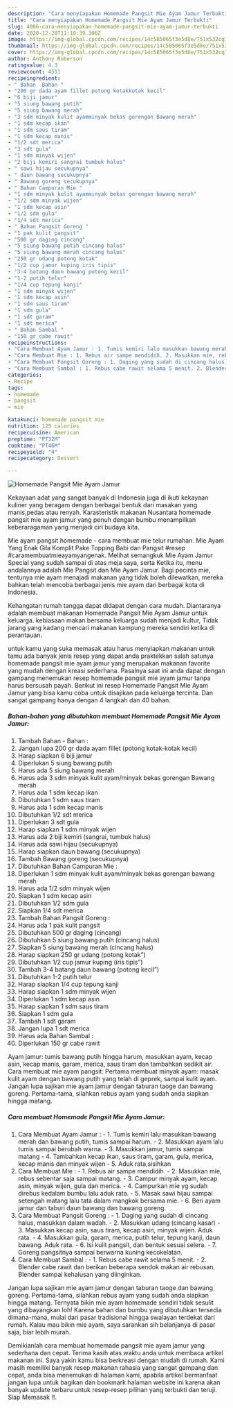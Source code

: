 ```yaml
---
description: "Cara menyiapakan Homemade Pangsit Mie Ayam Jamur Terbukti"
title: "Cara menyiapakan Homemade Pangsit Mie Ayam Jamur Terbukti"
slug: 4006-cara-menyiapakan-homemade-pangsit-mie-ayam-jamur-terbukti
date: 2020-12-28T11:10:39.306Z
image: https://img-global.cpcdn.com/recipes/14c585065f3e5d8e/751x532cq70/homemade-pangsit-mie-ayam-jamur-foto-resep-utama.jpg
thumbnail: https://img-global.cpcdn.com/recipes/14c585065f3e5d8e/751x532cq70/homemade-pangsit-mie-ayam-jamur-foto-resep-utama.jpg
cover: https://img-global.cpcdn.com/recipes/14c585065f3e5d8e/751x532cq70/homemade-pangsit-mie-ayam-jamur-foto-resep-utama.jpg
author: Anthony Roberson
ratingvalue: 4.3
reviewcount: 4511
recipeingredient:
- " Bahan  Bahan "
- "200 gr dada ayam fillet potong kotakkotak kecil"
- "6 biji jamur"
- "5 siung bawang putih"
- "5 siung bawang merah"
- "3 sdm minyak kulit ayamminyak bekas gorengan Bawang merah"
- "1 sdm kecap ikan"
- "1 sdm saus tiram"
- "1 sdm kecap manis"
- "1/2 sdt merica"
- "3 sdt gula"
- "1 sdm minyak wijen"
- "2 biji kemiri sangrai tumbuk halus"
- " sawi hijau secukupnya"
- " daun bawang secukupnya"
- " Bawang goreng secukupnya"
- " Bahan Campuran Mie "
- "1 sdm minyak kulit ayamminyak bekas gorengan bawang merah"
- "1/2 sdm minyak wijen"
- "1 sdm kecap asin"
- "1/2 sdm gula"
- "1/4 sdt merica"
- " Bahan Pangsit Goreng "
- "1 pak kulit pangsit"
- "500 gr daging cincang"
- "5 siung bawang putih cincang halus"
- "5 siung bawang merah cincang halus"
- "250 gr udang potong kotak"
- "1/2 cup jamur kuping iris tipis"
- "3-4 batang daun bawang potong kecil"
- "1-2 putih telur"
- "1/4 cup tepung kanji"
- "1 sdm minyak wijen"
- "1 sdm kecap asin"
- "1 sdm saus tiram"
- "1 sdm gula"
- "1 sdt garam"
- "1 sdt merica"
- " Bahan Sambal "
- "150 gr cabe rawit"
recipeinstructions:
- "Cara Membuat Ayam Jamur : 1. Tumis kemiri lalu masukkan bawang merah dan bawang putih, tumis sampai harum. 2. Masukkan ayam lalu tumis sampai berubah warna. 3. Masukkan jamur, tumis sampai matang 4. Tambahkan kecap ikan, saus tiram, garam, gula, merica, kecap manis dan minyak wijen 5. Aduk rata,sisihkan"
- "Cara Membuat Mie : 1. Rebus air sampe mendidih. 2. Masukkan mie, rebus sebentar saja sampai matang. 3. Campur minyak ayam, kecap asin, minyak wijen, gula dan merica. 4. Campurkan mie yg sudah direbus kedalam bumbu lalu aduk rata. 5. Masak sawi hijau sampai setengah matang lalu tata dalam mangkok bersama mie. 6. Beri ayam jamur dan taburi daun bawang dan bawang goreng."
- "Cara Membuat Pangsit Goreng : 1. Daging yang sudah di cincang halus, masukkan dalam wadah. 2. Masukkan udang (cincang kasar) 3. Masukkan kecap asin, saus tiram, kecap asin, minyak wijen. Aduk rata. 4. Masukkan gula, garam, merica, putih telur, tepung kanji, daun bawang. Aduk rata. 6. Isi kulit pangsit, dan bentuk sesuai selera. 7. Goreng pangsitnya sampai berwarna kuning kecokelatan."
- "Cara Membuat Sambal : 1. Rebus cabe rawit selama 5 menit. 2. Blender cabe rawit dan berikan beberapa sendok makan air rebusan. Blender sampai kehalusan yang diinginkan."
categories:
- Recipe
tags:
- homemade
- pangsit
- mie

katakunci: homemade pangsit mie 
nutrition: 125 calories
recipecuisine: American
preptime: "PT32M"
cooktime: "PT46M"
recipeyield: "4"
recipecategory: Dessert

---
```



![Homemade Pangsit Mie Ayam Jamur](https://img-global.cpcdn.com/recipes/14c585065f3e5d8e/751x532cq70/homemade-pangsit-mie-ayam-jamur-foto-resep-utama.jpg)

Kekayaan adat yang sangat banyak di Indonesia juga di ikuti kekayaan kuliner yang beragam dengan berbagai bentuk dari masakan yang manis,pedas atau renyah. Karasteristik makanan Nusantara homemade pangsit mie ayam jamur yang penuh dengan bumbu menampilkan keberaragaman yang menjadi ciri budaya kita.


Mie ayam pangsit homemade - cara membuat mie telur rumahan. Mie Ayam Yang Enak Gila Komplit Pake Topping Babi dan Pangsit #resep #caramembuatmieayamyangenak. Melihat semangkuk Mie Ayam Jamur Special yang sudah sampai di atas meja saya, serta Ketika itu, menu andalannya adalah Mie Pangsit dan Mie Ayam Jamur. Bagi pecinta mie, tentunya mie ayam menajadi makanan yang tidak boleh dilewatkan, mereka bahkan telah mencoba berbagai jenis mie ayam dari berbagai kota di Indonesia.

Kehangatan rumah tangga dapat didapat dengan cara mudah. Diantaranya adalah membuat makanan Homemade Pangsit Mie Ayam Jamur untuk keluarga. kebiasaan makan bersama keluarga sudah menjadi kultur, Tidak jarang yang kadang mencari makanan kampung mereka sendiri ketika di perantauan.

untuk kamu yang suka memasak atau harus menyiapkan makanan untuk tamu ada banyak jenis resep yang dapat anda praktekkan salah satunya homemade pangsit mie ayam jamur yang merupakan makanan favorite yang mudah dengan kreasi sederhana. Pasalnya saat ini anda dapat dengan gampang menemukan resep homemade pangsit mie ayam jamur tanpa harus bersusah payah.
Berikut ini resep Homemade Pangsit Mie Ayam Jamur yang bisa kamu coba untuk disajikan pada keluarga tercinta. Dan sangat gampang hanya dengan 4 langkah dan 40 bahan.


<!--inarticleads1-->

##### Bahan-bahan yang dibutuhkan membuat Homemade Pangsit Mie Ayam Jamur:

1. Tambah  Bahan - Bahan :
1. Jangan lupa 200 gr dada ayam fillet (potong kotak-kotak kecil)
1. Harap siapkan 6 biji jamur
1. Diperlukan 5 siung bawang putih
1. Harus ada 5 siung bawang merah
1. Harus ada 3 sdm minyak kulit ayam/minyak bekas gorengan Bawang merah
1. Harus ada 1 sdm kecap ikan
1. Dibutuhkan 1 sdm saus tiram
1. Harus ada 1 sdm kecap manis
1. Dibutuhkan 1/2 sdt merica
1. Diperlukan 3 sdt gula
1. Harap siapkan 1 sdm minyak wijen
1. Harus ada 2 biji kemiri (sangrai, tumbuk halus)
1. Harus ada  sawi hijau (secukupnya)
1. Harap siapkan  daun bawang (secukupnya)
1. Tambah  Bawang goreng (secukupnya)
1. Dibutuhkan  Bahan Campuran Mie :
1. Diperlukan 1 sdm minyak kulit ayam/minyak bekas gorengan bawang merah
1. Harus ada 1/2 sdm minyak wijen
1. Siapkan 1 sdm kecap asin
1. Dibutuhkan 1/2 sdm gula
1. Siapkan 1/4 sdt merica
1. Tambah  Bahan Pangsit Goreng :
1. Harus ada 1 pak kulit pangsit
1. Dibutuhkan 500 gr daging (cincang)
1. Dibutuhkan 5 siung bawang putih (cincang halus)
1. Siapkan 5 siung bawang merah (cincang halus)
1. Harap siapkan 250 gr udang (potong kotak”)
1. Dibutuhkan 1/2 cup jamur kuping (iris tipis”)
1. Tambah 3-4 batang daun bawang (potong kecil”)
1. Dibutuhkan 1-2 putih telur
1. Harap siapkan 1/4 cup tepung kanji
1. Harap siapkan 1 sdm minyak wijen
1. Diperlukan 1 sdm kecap asin
1. Harap siapkan 1 sdm saus tiram
1. Siapkan 1 sdm gula
1. Tambah 1 sdt garam
1. Jangan lupa 1 sdt merica
1. Harus ada  Bahan Sambal :
1. Diperlukan 150 gr cabe rawit


Ayam jamur: tumis bawang putih hingga harum, masukkan ayam, kecap asin, kecap manis, garam, merica, saus tiram dan tambahkan sedikit air. Cara membuat mie ayam pangsit: Pertama membuat minyak ayam: masak kulit ayam dengan bawang putih yang telah di geprek, sampai kulit ayam. Jangan lupa sajikan mie ayam jamur dengan taburan taoge dan bawang goreng. Pertama-tama, silahkan rebus ayam yang sudah anda siapkan hingga matang. 

<!--inarticleads2-->

##### Cara membuat  Homemade Pangsit Mie Ayam Jamur:

1. Cara Membuat Ayam Jamur : - 1. Tumis kemiri lalu masukkan bawang merah dan bawang putih, tumis sampai harum. - 2. Masukkan ayam lalu tumis sampai berubah warna. - 3. Masukkan jamur, tumis sampai matang - 4. Tambahkan kecap ikan, saus tiram, garam, gula, merica, kecap manis dan minyak wijen - 5. Aduk rata,sisihkan
1. Cara Membuat Mie : - 1. Rebus air sampe mendidih. - 2. Masukkan mie, rebus sebentar saja sampai matang. - 3. Campur minyak ayam, kecap asin, minyak wijen, gula dan merica. - 4. Campurkan mie yg sudah direbus kedalam bumbu lalu aduk rata. - 5. Masak sawi hijau sampai setengah matang lalu tata dalam mangkok bersama mie. - 6. Beri ayam jamur dan taburi daun bawang dan bawang goreng.
1. Cara Membuat Pangsit Goreng : - 1. Daging yang sudah di cincang halus, masukkan dalam wadah. - 2. Masukkan udang (cincang kasar) - 3. Masukkan kecap asin, saus tiram, kecap asin, minyak wijen. Aduk rata. - 4. Masukkan gula, garam, merica, putih telur, tepung kanji, daun bawang. Aduk rata. - 6. Isi kulit pangsit, dan bentuk sesuai selera. - 7. Goreng pangsitnya sampai berwarna kuning kecokelatan.
1. Cara Membuat Sambal : - 1. Rebus cabe rawit selama 5 menit. - 2. Blender cabe rawit dan berikan beberapa sendok makan air rebusan. Blender sampai kehalusan yang diinginkan.


Jangan lupa sajikan mie ayam jamur dengan taburan taoge dan bawang goreng. Pertama-tama, silahkan rebus ayam yang sudah anda siapkan hingga matang. Ternyata bikin mie ayam homemade sendiri tidak sesulit yang dibayangkan loh! Karena bahan dan bumbu yang dibutuhkan tersedia dimana-mana, mulai dari pasar tradisional hingga swalayan terdekat dari rumah. Kalau mau bikin mie ayam, saya sarankan sih belanjanya di pasar saja, biar lebih murah. 

Demikianlah cara membuat homemade pangsit mie ayam jamur yang sederhana dan cepat. Terima kasih atas waktu anda untuk membaca artikel makanan ini. Saya yakin kamu bisa berkreasi dengan mudah di rumah. Kami masih memiliki banyak resep makanan rahasia yang sangat gampang dan cepat, anda bisa menemukan di halaman kami, apabila artikel bermanfaat jangan lupa untuk bagikan dan bookmark halaman website ini karena akan banyak update terbaru untuk resep-resep pilihan yang terbukti dan teruji. Siap Memasak !!. 

